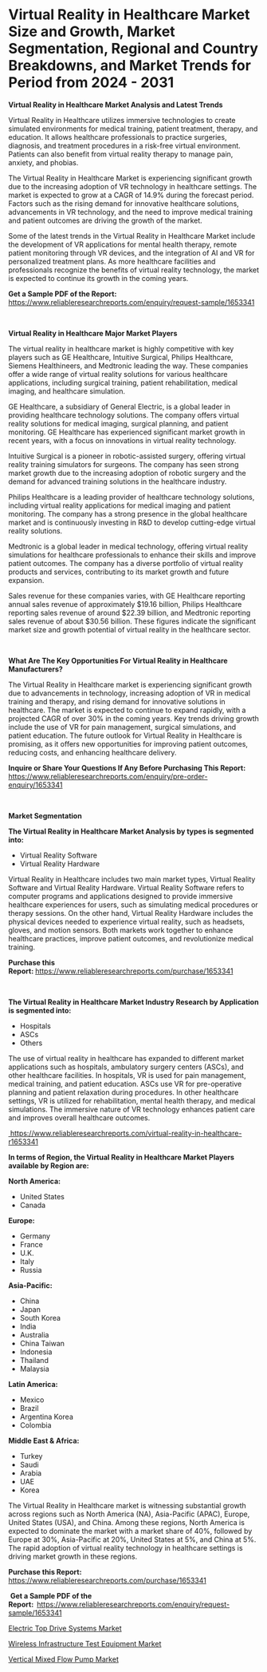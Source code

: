 <p><h1>Virtual Reality in Healthcare Market Size and Growth, Market Segmentation, Regional and Country Breakdowns, and Market Trends for Period from 2024 -  2031</h1></p><p><strong>Virtual Reality in Healthcare Market Analysis and Latest Trends</strong></p>
<p><p>Virtual Reality in Healthcare utilizes immersive technologies to create simulated environments for medical training, patient treatment, therapy, and education. It allows healthcare professionals to practice surgeries, diagnosis, and treatment procedures in a risk-free virtual environment. Patients can also benefit from virtual reality therapy to manage pain, anxiety, and phobias.</p><p>The Virtual Reality in Healthcare Market is experiencing significant growth due to the increasing adoption of VR technology in healthcare settings. The market is expected to grow at a CAGR of 14.9% during the forecast period. Factors such as the rising demand for innovative healthcare solutions, advancements in VR technology, and the need to improve medical training and patient outcomes are driving the growth of the market.</p><p>Some of the latest trends in the Virtual Reality in Healthcare Market include the development of VR applications for mental health therapy, remote patient monitoring through VR devices, and the integration of AI and VR for personalized treatment plans. As more healthcare facilities and professionals recognize the benefits of virtual reality technology, the market is expected to continue its growth in the coming years.</p></p>
<p><strong>Get a Sample PDF of the Report:&nbsp;</strong> <a href="https://www.reliableresearchreports.com/enquiry/request-sample/1653341">https://www.reliableresearchreports.com/enquiry/request-sample/1653341</a></p>
<p>&nbsp;</p>
<p><strong>Virtual Reality in Healthcare Major Market Players</strong></p>
<p><p>The virtual reality in healthcare market is highly competitive with key players such as GE Healthcare, Intuitive Surgical, Philips Healthcare, Siemens Healthineers, and Medtronic leading the way. These companies offer a wide range of virtual reality solutions for various healthcare applications, including surgical training, patient rehabilitation, medical imaging, and healthcare simulation.</p><p>GE Healthcare, a subsidiary of General Electric, is a global leader in providing healthcare technology solutions. The company offers virtual reality solutions for medical imaging, surgical planning, and patient monitoring. GE Healthcare has experienced significant market growth in recent years, with a focus on innovations in virtual reality technology.</p><p>Intuitive Surgical is a pioneer in robotic-assisted surgery, offering virtual reality training simulators for surgeons. The company has seen strong market growth due to the increasing adoption of robotic surgery and the demand for advanced training solutions in the healthcare industry.</p><p>Philips Healthcare is a leading provider of healthcare technology solutions, including virtual reality applications for medical imaging and patient monitoring. The company has a strong presence in the global healthcare market and is continuously investing in R&D to develop cutting-edge virtual reality solutions.</p><p>Medtronic is a global leader in medical technology, offering virtual reality simulations for healthcare professionals to enhance their skills and improve patient outcomes. The company has a diverse portfolio of virtual reality products and services, contributing to its market growth and future expansion.</p><p>Sales revenue for these companies varies, with GE Healthcare reporting annual sales revenue of approximately $19.16 billion, Philips Healthcare reporting sales revenue of around $22.39 billion, and Medtronic reporting sales revenue of about $30.56 billion. These figures indicate the significant market size and growth potential of virtual reality in the healthcare sector.</p></p>
<p>&nbsp;</p>
<p><strong>What Are The Key Opportunities For Virtual Reality in Healthcare Manufacturers?</strong></p>
<p><p>The Virtual Reality in Healthcare market is experiencing significant growth due to advancements in technology, increasing adoption of VR in medical training and therapy, and rising demand for innovative solutions in healthcare. The market is expected to continue to expand rapidly, with a projected CAGR of over 30% in the coming years. Key trends driving growth include the use of VR for pain management, surgical simulations, and patient education. The future outlook for Virtual Reality in Healthcare is promising, as it offers new opportunities for improving patient outcomes, reducing costs, and enhancing healthcare delivery.</p></p>
<p><strong>Inquire or Share Your Questions If Any Before Purchasing This Report:</strong> <a href="https://www.reliableresearchreports.com/enquiry/pre-order-enquiry/1653341">https://www.reliableresearchreports.com/enquiry/pre-order-enquiry/1653341</a></p>
<p>&nbsp;</p>
<p><strong>Market Segmentation</strong></p>
<p><strong>The Virtual Reality in Healthcare Market Analysis by types is segmented into:</strong></p>
<p><ul><li>Virtual Reality Software</li><li>Virtual Reality Hardware</li></ul></p>
<p><p>Virtual Reality in Healthcare includes two main market types, Virtual Reality Software and Virtual Reality Hardware. Virtual Reality Software refers to computer programs and applications designed to provide immersive healthcare experiences for users, such as simulating medical procedures or therapy sessions. On the other hand, Virtual Reality Hardware includes the physical devices needed to experience virtual reality, such as headsets, gloves, and motion sensors. Both markets work together to enhance healthcare practices, improve patient outcomes, and revolutionize medical training.</p></p>
<p><strong>Purchase this Report:&nbsp;</strong><a href="https://www.reliableresearchreports.com/purchase/1653341">https://www.reliableresearchreports.com/purchase/1653341</a></p>
<p>&nbsp;</p>
<p><strong>The Virtual Reality in Healthcare Market Industry Research by Application is segmented into:</strong></p>
<p><ul><li>Hospitals</li><li>ASCs</li><li>Others</li></ul></p>
<p><p>The use of virtual reality in healthcare has expanded to different market applications such as hospitals, ambulatory surgery centers (ASCs), and other healthcare facilities. In hospitals, VR is used for pain management, medical training, and patient education. ASCs use VR for pre-operative planning and patient relaxation during procedures. In other healthcare settings, VR is utilized for rehabilitation, mental health therapy, and medical simulations. The immersive nature of VR technology enhances patient care and improves overall healthcare outcomes.</p></p>
<p><a href="https://www.reliableresearchreports.com/virtual-reality-in-healthcare-r1653341">&nbsp;https://www.reliableresearchreports.com/virtual-reality-in-healthcare-r1653341</a></p>
<p><strong>In terms of Region, the Virtual Reality in Healthcare Market Players available by Region are:</strong></p>
<p>
    <p> <strong> North America: </strong>
        <ul>
            <li>United States</li>
            <li>Canada</li>
        </ul>
        </p> 
    <p> <strong> Europe: </strong>
        <ul>
            <li>Germany</li>
            <li>France</li>
            <li>U.K.</li>
            <li>Italy</li>
            <li>Russia</li>
        </ul>
        </p> 
    <p> <strong> Asia-Pacific: </strong>
        <ul>
            <li>China</li>
            <li>Japan</li>
            <li>South Korea</li>
            <li>India</li>
            <li>Australia</li>
            <li>China Taiwan</li>
            <li>Indonesia</li>
            <li>Thailand</li>
            <li>Malaysia</li>
        </ul>
        </p> 
    <p> <strong> Latin America: </strong>
        <ul>
            <li>Mexico</li>
            <li>Brazil</li>
            <li>Argentina Korea</li>
            <li>Colombia</li>
        </ul>
        </p> 
    <p> <strong> Middle East & Africa: </strong>
        <ul>
            <li>Turkey</li>
            <li>Saudi</li>
            <li>Arabia</li>
            <li>UAE</li>
            <li>Korea</li>
        </ul>
    </p>
    </p>
<p><p>The Virtual Reality in Healthcare market is witnessing substantial growth across regions such as North America (NA), Asia-Pacific (APAC), Europe, United States (USA), and China. Among these regions, North America is expected to dominate the market with a market share of 40%, followed by Europe at 30%, Asia-Pacific at 20%, United States at 5%, and China at 5%. The rapid adoption of virtual reality technology in healthcare settings is driving market growth in these regions.</p></p>
<p><strong>Purchase this Report: </strong><a href="https://www.reliableresearchreports.com/purchase/1653341">https://www.reliableresearchreports.com/purchase/1653341</a></p>
<p>&nbsp;<strong>Get a Sample PDF of the Report:&nbsp;&nbsp;</strong><a href="https://www.reliableresearchreports.com/enquiry/request-sample/1653341">https://www.reliableresearchreports.com/enquiry/request-sample/1653341</a></p>
<p><strong></strong></p>
<p><p><a href="https://www.linkedin.com/pulse/electric-top-drive-systems-market-exploring-share-trends-exqre">Electric Top Drive Systems Market</a></p><p><a href="https://www.linkedin.com/pulse/wireless-infrastructure-test-equipment-market-research-report-pk5me">Wireless Infrastructure Test Equipment Market</a></p><p><a href="https://www.linkedin.com/pulse/vertical-mixed-flow-pump-market-exploring-share-trends-future-np2fe">Vertical Mixed Flow Pump Market</a></p></p>
